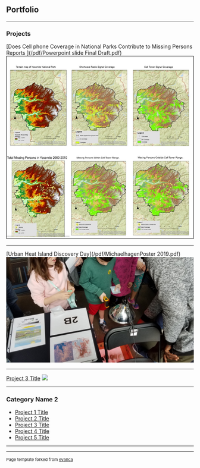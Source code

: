 ## Portfolio

---

### Projects

[Does Cell phone Coverage in National Parks Contribute to Missing Persons Reports ](/pdf/Powerpoint slide Final Draft.pdf)
<img src="images/Maps4Cell.jpg"/>  

---
[Urban Heat Island Discovery Day](/pdf/MichaelhagenPoster 2019.pdf)
<img src="images/20190316_125606.jpg"/> 

---
[Project 3 Title](http://example.com/)
<img src="images/dummy_thumbnail.jpg?raw=true"/>

---

### Category Name 2

- [Project 1 Title](http://example.com/)
- [Project 2 Title](http://example.com/)
- [Project 3 Title](http://example.com/)
- [Project 4 Title](http://example.com/)
- [Project 5 Title](http://example.com/)

---




---
<p style="font-size:11px">Page template forked from <a href="https://github.com/evanca/quick-portfolio">evanca</a></p>
<!-- Remove above link if you don't want to attibute -->
